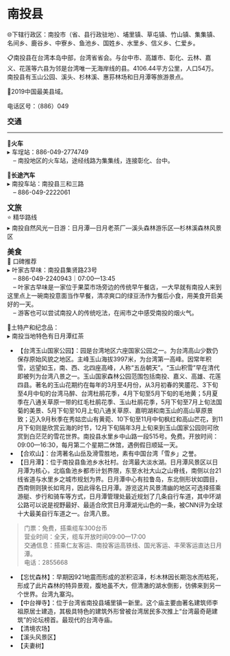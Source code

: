 # 南投县  
🌐下辖行政区：南投市（省、县行政驻地）、埔里镇、草屯镇、竹山镇、集集镇、名间乡、鹿谷乡、中寮乡、鱼池乡、国姓乡、水里乡、信义乡、仁爱乡。  

📋南投县在台湾本岛中部，台湾省省会。与台中市、高雄市、彰化、云林、嘉义、花莲等六县为邻是台湾唯一无海岸线的县。4106.44平方公里，人口54万。南投县有玉山公园、溪头、杉林溪、惠荪林场和日月潭等旅游景点。  

🏅2019中国最美县域。  

电话区号：（886）049  

<big>**交通**</big>  
***  
🚈**火车**  
▸ 车埕站：886-049-2774749  
　– 南投地区的火车站，途经线路为集集线，连接彰化、台中。  

🚌**长途汽车**  
▸ 南投车站：南投县三和三路  
　– 886-049-2222061  

<big>**文旅**</big>  
⭐ 精华路线  
▸ 南投自然风光一日游：日月潭—日月老茶厂—溪头森林游乐区—杉林溪森林风景区  

<big>**美食**</big>  
🏮 口碑推荐  
▸ 叶家古早味：南投县集贤路23号  
　– 886-049-2240943｜07:00—13:45  
　– 叶家古早味是一家位于果菜市场旁边的传统早午餐店，一大早就有南投人来到这里点上一碗南投意面当作早餐，清凉爽口的绿豆汤作为餐后小食，用美食开启美好的一天。  
　– 游客也可以尝试南投人的传统吃法，在闹市之中感受南投的烟火气。  

🧊土特产和纪念品：  
▸ 南投当地特色有日月潭红茶  

* 【台湾玉山国家公园】：园是台湾地区六座国家公园之一。为台湾高山少数仍保存原始风貌之地区。主峰玉山海拔3997米，为台湾第一高峰。因常年积雪，远望如玉，南、西、北四座高峰，人称“五岳朝天”。“玉山积雪”早在清代即被列为台湾八景之一。玉山国家森林公园范围包括南投、嘉义、高雄、花莲四县。著名的玉山花期约在每年的3月至4月份，从3月初春的笑靥花、3下旬至4月中旬的台湾马醉、台湾杜鹃花季，4月下旬至5月下旬的毛地黄；5月夏季在八通关草原一带的红毛杜鹃花季、玉山杜鹃花季，5月下旬至7月上旬法国菊的美景、5月下旬至10月上旬八通关草原、嘉明湖和南玉山的高山草原景致；迈入9月秋季在秀姑峦山有黄菀、10下旬至11月中旬枫红和高山芒花，到11月下旬则是欣赏云海的时节，12月下旬隔年3月上旬来到玉山国家公园则可欣赏到白茫茫的雪花世界。南投县水里乡中山路一段515号。免费。开放时间：09:00—16:30，每月第二个星期二休馆，遇例假日顺延一天。  
* 【合欢山】：台湾著名山岳及滑雪胜地，素有中国台湾「雪乡」之誉。  
* 【日月潭】：位于南投县鱼池乡水社村。台湾最大淡水湖。日月潭风景区以日月潭为核心，北临鱼池乡都市计划界限，东至水社大山之山脊线，南侧以台21线省道与水里乡之城市规划为界。日月潭中心有拉鲁岛，东北侧形状如圆目，西南侧则狭长如弯月，因此得名日月潭。游览这片风景清幽的地区可选择搭乘游艇、步行和骑车等方式，日月潭管理处最近规划了几条自行车道，其中环湖公路可以说是视野最好、最适合欣赏日月潭湖光山色的一条，被CNN评为全球十大最美自行车道之一。台湾八景。  
> 门票：免费，搭乘缆车300台币  
> 营业时间：全天，缆车开放时间09:00—17:00  
> 交通信息：搭乘仁友客运、南投客运高铁线、国光客运、丰荣客运直达日月潭。  
> 电话：2855668  
* 【忘忧森林】：早期因921地震而形成的淤积沼泽，杉木林因长期泡水而枯死，形成了此片森林的特异景观，腹地虽不大，但清澈的湖水倒影，彷佛来到另一个世界。台湾九寨沟。  
* 【中台禅寺】：位于台湾省南投县埔里镇一新里。这个庙主要由著名建筑师李祖原居士建造，其极具特色的建筑外形曾被台湾居民多次推上“台湾最奇葩建筑”的论坛榜首。最现代的台湾寺庙。  
* 【清境农场】  
* 【溪头风景区】  
* 【夫妻树】  
